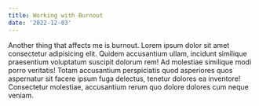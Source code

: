 ```yaml
---
title: Working with Burnout
date: '2022-12-03'
---
```


Another thing that affects me is burnout. Lorem ipsum dolor sit amet consectetur adipisicing elit. Quidem accusantium ullam, incidunt similique praesentium voluptatum suscipit dolorum rem! Ad molestiae similique modi porro veritatis! Totam accusantium perspiciatis quod asperiores quos aspernatur sit facere ipsum fuga delectus, tenetur dolores ea inventore! Consectetur molestiae, accusantium rerum quo dolore dolores cum neque veniam.